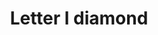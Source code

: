 ---
title: Letter l diamond
tags: ["letter", "l", "diamond", "alphabet", "sharp", "initial", "geometric"]
icon: letter-l-diamond
svg: '<svg xmlns="http://www.w3.org/2000/svg" width="24" height="24" fill="none" viewBox="0 0 24 24" stroke-width="1.5" stroke-linecap="round" stroke-linejoin="round" stroke="currentColor"><path d="M9.5 8v7.5H15"/><path d="M2.707 10.295a2.41 2.41 0 0 0 0 3.41l7.588 7.588a2.41 2.41 0 0 0 3.41 0l7.588-7.588a2.41 2.41 0 0 0 0-3.41l-7.588-7.588a2.41 2.41 0 0 0-3.41 0z"/></svg>'
---